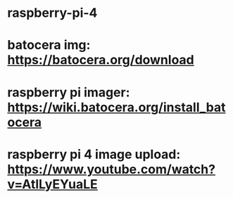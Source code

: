 # raspberry-pi-4
# batocera img: https://batocera.org/download
# raspberry pi imager: https://wiki.batocera.org/install_batocera
# raspberry pi 4 image upload: https://www.youtube.com/watch?v=AtlLyEYuaLE
